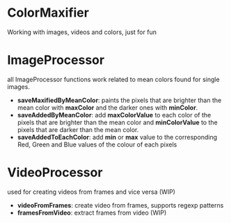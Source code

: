 # ColorMaxifier
Working with images, videos and colors, just for fun

# ImageProcessor
all ImageProcessor functions work related to mean colors found for single images.
- **saveMaxifiedByMeanColor**: paints the pixels that are brighter than the mean color with **maxColor** and the darker ones with **minColor**.
- **saveAddedByMeanColor**: add **maxColorValue** to each color of the pixels that are brighter than the mean color and **minColorValue** to the pixels that are darker than the mean color.
- **saveAddedToEachColor**: add **min** or **max** value to the corresponding Red, Green and Blue values of the colour of each pixels

# VideoProcessor
used for creating videos from frames and vice versa (WIP)
- **videoFromFrames**: create video from frames, supports regexp patterns
- **framesFromVideo**: extract frames from video (WIP)
